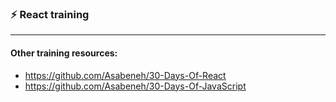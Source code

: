 ### ⚡ React training

---

#### Other training resources:
- https://github.com/Asabeneh/30-Days-Of-React
- https://github.com/Asabeneh/30-Days-Of-JavaScript

